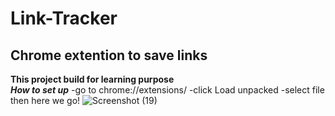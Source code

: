 # Link-Tracker
## Chrome extention to save links
**This project build for learning purpose**</br>
***How to set up***
-go to chrome://extensions/
-click Load unpacked
-select file then here we go!
![Screenshot (19)](https://user-images.githubusercontent.com/71097499/214741292-9bfc959d-658b-4e7f-8962-bb984c604aed.png)
